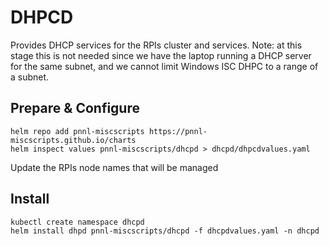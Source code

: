 # DHPCD

Provides DHCP services for the RPIs cluster and services.
Note: at this stage this is not needed since we have the laptop running a DHCP server for the same subnet, and we cannot limit Windows ISC DHPC to a range of a subnet.

## Prepare & Configure
```
helm repo add pnnl-miscscripts https://pnnl-miscscripts.github.io/charts
helm inspect values pnnl-miscscripts/dhcpd > dhcpd/dhpcdvalues.yaml
```

Update the RPIs node names that will be managed

## Install
```
kubectl create namespace dhcpd
helm install dhpd pnnl-miscscripts/dhcpd -f dhcpdvalues.yaml -n dhcpd
```